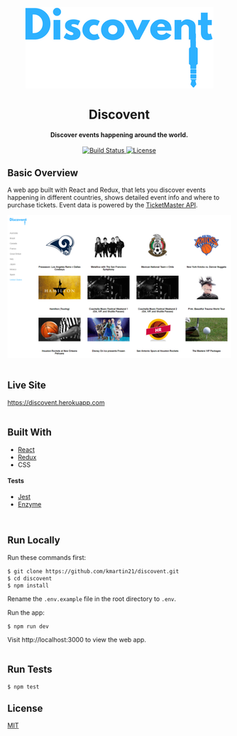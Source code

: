 <p align="center"><img src="/src/images/logo.png" title="Discovent logo" alt="Discovent logo"></p>
                                                                                                                                
<h1 align="center">Discovent</h1> 

<h4 align="center">Discover events happening around the world.</h4>

<div align="center">
  <a href="https://travis-ci.org/kmartin21/discovent">
    <img src="https://img.shields.io/travis/kmartin21/discovent/master.svg?style=flat-square"
      alt="Build Status" />
  </a>
  <a href="http://badges.mit-license.org">
    <img src="http://img.shields.io/:license-mit-blue.svg?style=flat-square"
      alt="License" />
  </a>
</div>

## Basic Overview
A web app built with React and Redux, that lets you discover events happening in different countries, shows detailed event info and where to purchase tickets. Event data is powered by the <a href="https://developer.ticketmaster.com/">TicketMaster API</a>.

![Discovent screenshot](/src/images/screenshot.png)
<br>
<br>

## Live Site
https://discovent.herokuapp.com
<br>
<br>

## Built With
* <a href="https://reactjs.org">React</a>
* <a href="https://redux.js.org">Redux</a>
* CSS

#### Tests
* <a href="https://jestjs.io">Jest</a>
* <a href="https://airbnb.io/enzyme">Enzyme</a>
<br> 

## Run Locally
Run these commands first:
```
$ git clone https://github.com/kmartin21/discovent.git
$ cd discovent
$ npm install
```
Rename the ```.env.example``` file in the root directory to ```.env```.

Run the app:
```
$ npm run dev
```

Visit http://localhost:3000 to view the web app.
<br>
<br>

## Run Tests
```
$ npm test
```

## License
<a href="https://opensource.org/licenses/mit-license.php">MIT</a>
